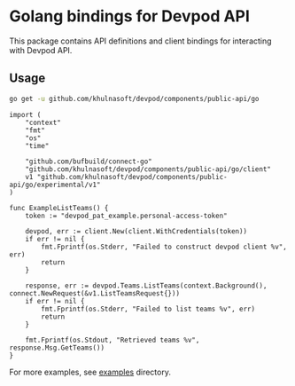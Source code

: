 # Golang bindings for Devpod API
This package contains API definitions and client bindings for interacting with Devpod API.

## Usage
```bash
go get -u github.com/khulnasoft/devpod/components/public-api/go
```

```golang
import (
    "context"
    "fmt"
    "os"
    "time"

    "github.com/bufbuild/connect-go"
    "github.com/khulnasoft/devpod/components/public-api/go/client"
    v1 "github.com/khulnasoft/devpod/components/public-api/go/experimental/v1"
)

func ExampleListTeams() {
    token := "devpod_pat_example.personal-access-token"

    devpod, err := client.New(client.WithCredentials(token))
    if err != nil {
        fmt.Fprintf(os.Stderr, "Failed to construct devpod client %v", err)
        return
    }

    response, err := devpod.Teams.ListTeams(context.Background(), connect.NewRequest(&v1.ListTeamsRequest{}))
    if err != nil {
        fmt.Fprintf(os.Stderr, "Failed to list teams %v", err)
        return
    }

    fmt.Fprintf(os.Stdout, "Retrieved teams %v", response.Msg.GetTeams())
}
```

For more examples, see [examples](./examples) directory.
